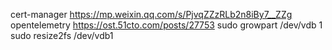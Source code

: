 cert-manager
https://mp.weixin.qq.com/s/PjvqZZzRLb2n8iBy7__ZZg
opentelemetry
https://ost.51cto.com/posts/27753
sudo growpart /dev/vdb 1 sudo resize2fs /dev/vdb1